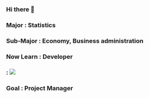 ### Hi there 👋

###     Major : Statistics
### Sub-Major : Economy, Business administration
### Now Learn : Developer
###           : <img src="https://img.shields.io/badge/Android-3DDC84?style=flat-square&logo=Android&logoColor=white"/>
###      Goal : Project Manager

<!--
**jbGyeon/jbGyeon** is a ✨ _special_ ✨ repository because its `README.md` (this file) appears on your GitHub profile.

Here are some ideas to get you started:

- 🔭 I’m currently working on ...
- 🌱 I’m currently learning ...
- 👯 I’m looking to collaborate on ...
- 🤔 I’m looking for help with ...
- 💬 Ask me about ...
- 📫 How to reach me: ...
- 😄 Pronouns: ...
- ⚡ Fun fact: ...
-->
